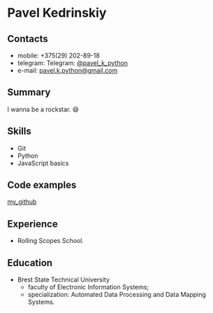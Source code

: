 # Pavel Kedrinskiy

## Contacts

* mobile: +375(29) 202-89-18
* telegram: Telegram: [@pavel_k_python](https://t.me/pavel_k_python "Telegram profile")
* e-mail: [pavel.k.python@gmail.com](mailto:pavel.k.python@gmail.com)

## Summary

I wanna be a rockstar. :smile:

## Skills

* Git
* Python
* JavaScript basics

## Code examples

[my_github](https://github.com/pavel-k-python?tab=repositories)

## Experience

* Rolling Scopes School.

## Education

* Brest State Technical University
    * faculty of Electronic Information Systems;
    * specialization: Automated Data Processing and Data Mapping Systems.
